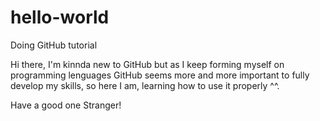 # hello-world
Doing GitHub tutorial

Hi there, I'm kinnda new to GitHub but as I keep forming myself on programming lenguages GitHub seems more and more important to fully develop my skills, so here I am, learning how to use it properly ^^.

Have a good one Stranger!
